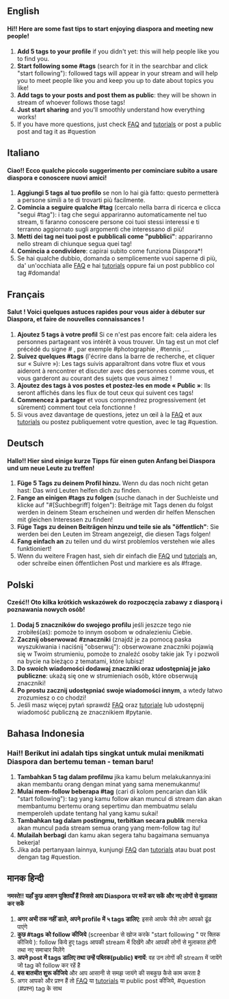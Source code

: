 ## English

#### Hi!! Here are some fast tips to start enjoying diaspora and meeting new people!

1. **Add 5 tags to your profile** if you didn't yet: this will help people like you to find you.
2. **Start following some #tags** (search for it in the searchbar and click "start following"): followed tags will appear in your stream and will help you to meet people like you and keep you up to date about topics you like!
3. **Add tags to your posts and post them as public**: they will be shown in stream of whoever follows those tags!
4. **Just start sharing** and you'll smoothly understand how everything works!
5. If you have more questions, just check [FAQ](https://github.com/diaspora/diaspora/wiki/FAQ-for-Users) and [tutorials](http://diasporial.com/tutorials) or post a public post and tag it as #question       


## Italiano


#### Ciao!! Ecco qualche piccolo suggerimento per cominciare subito a usare diaspora e conoscere nuovi amici!

1. **Aggiungi 5 tags al tuo profilo** se non lo hai già fatto: questo permetterà a persone simili a te di trovarti più facilmente.
2. **Comincia a seguire qualche #tag** (cercalo nella barra di ricerca e clicca "segui #tag"): i tag che segui appariranno automaticamente nel tuo stream, ti faranno conoscere persone coi tuoi stessi interessi e ti terranno aggiornato sugli argomenti che interessano di più!
3. **Metti dei tag nei tuoi post e pubblicali come "pubblici"**: appariranno nello stream di chiunque segua quei tag!
4. **Comincia a condividere**: capirai subito come funziona Diaspora*!
5. Se hai qualche dubbio, domanda o semplicemente vuoi saperne di più, da' un'occhiata alle [FAQ](https://github.com/diaspora/diaspora/wiki/FAQ-for-Users) e hai [tutorials](http://diasporial.com/tutorials) oppure fai un post pubblico col tag #domanda!      

## Français

#### Salut ! Voici quelques astuces rapides pour vous aider à débuter sur Diaspora, et faire de nouvelles connaissances !

1. **Ajoutez 5 tags à votre profil** Si ce n'est pas encore fait: cela aidera les personnes partageant vos intérêt à vous trouver. Un tag est un mot clef précédé du signe # , par exemple #photographie , #tennis ,... 
2. **Suivez quelques #tags** (l'écrire dans la barre de recherche, et cliquer sur « Suivre »): Les tags suivis apparaîtront dans votre flux et vous aideront à rencontrer et discuter avec des personnes comme vous, et vous garderont au courant des sujets que vous aimez !
3. **Ajoutez des tags à vos postes et postez-les en mode « Public »**: Ils seront affichés dans les flux de tout ceux qui suivent ces tags!
4. **Commencez à partager** et vous comprendrez progressivement (et sûrement) comment tout cela fonctionne !
5. Si vous avez davantage de questions, jetez un œil à la [FAQ](https://github.com/diaspora/diaspora/wiki/FAQ-for-Users) et aux [tutorials](http://diasporial.com/tutorials) ou postez publiquement votre question, avec le tag #question.


## Deutsch

#### Hallo!! Hier sind einige kurze Tipps für einen guten Anfang bei Diaspora und um neue Leute zu treffen!

1. **Füge 5 Tags zu deinem Profil hinzu.** Wenn du das noch nicht getan hast: Das wird Leuten helfen dich zu finden.
2. **Fange an einigen #tags zu folgen** (suche danach in der Suchleiste und klicke auf "#[Suchbegriff] folgen"): Beiträge mit Tags denen du folgst werden in deinem Steam erscheinen und werden dir helfen Menschen mit gleichen Interessen zu finden!
3. **Füge Tags zu deinen Beiträgen hinzu und teile sie als "öffentlich"**: Sie werden bei den Leuten im Stream angezeigt, die diesen Tags folgen!
4. **Fang einfach an** zu teilen und du wirst problemlos verstehen wie alles funktioniert!
5.  Wenn du weitere Fragen hast, sieh dir einfach die [FAQ](https://github.com/diaspora/diaspora/wiki/FAQ-for-Users) und [tutorials](http://diasporial.com/tutorials) an, oder schreibe einen öffentlichen Post und markiere es als #frage.


## Polski

#### Cześć!! Oto kilka krótkich wskazówek do rozpoczęcia zabawy z diasporą i poznawania nowych osób!

1. **Dodaj 5 znaczników do swojego profilu** jeśli jeszcze tego nie zrobiłeś(aś): pomoże to innym osobom w odnalezieniu Ciebie.
2. **Zacznij obserwować #znaczniki** (znajdź je za pomocą paska wyszukiwania i naciśnij "obserwuj"): obserwowane znaczniki pojawią się w Twoim strumieniu, pomoże to znaleźć osoby takie jak Ty i pozwoli na bycie na bieżąco z tematami, które lubisz!
3. **Do swoich wiadomości dodawaj znaczniki oraz udostępniaj je jako publiczne**: ukażą się one w strumieniach osób, które obserwują znaczniki!
4. **Po prostu zacznij udostępniać swoje wiadomości innym**, a wtedy łatwo zrozumiesz o co chodzi!
5. Jeśli masz więcej pytań sprawdź [FAQ](https://github.com/diaspora/diaspora/wiki/FAQ-for-Users) oraz [tutoriale](http://diasporial.com/tutorials) lub udostępnij wiadomość publiczną ze znacznikiem #pytanie.


## Bahasa Indonesia

### Hai!! Berikut ini adalah tips singkat untuk mulai menikmati Diaspora dan bertemu teman - teman baru!
1. **Tambahkan 5 tag dalam profilmu** jika kamu belum melakukannya:ini akan membantu orang dengan minat yang sama menemukanmu!
2. **Mulai mem-follow beberapa #tag** (cari di kolom pencarian dan klik "start following"): tag yang kamu follow akan muncul di stream dan akan membantumu bertemu orang sepertimu dan membuatmu selalu memperoleh update tentang hal yang kamu sukai!
3. **Tambahkan tag dalam postingmu, terbitkan secara publik** mereka akan muncul pada stream semua orang yang mem-follow tag itu!
4. **Mulailah berbagi** dan kamu akan segera tahu bagaimana semuanya bekerja!
5. Jika ada pertanyaan lainnya, kunjungi [FAQ](https://github.com/diaspora/diaspora/wiki/FAQ-for-Users) dan [tutorials](http://diasporial.com/tutorials) atau buat post dengan tag #question.


## मानक हिन्दी

#### नमस्ते!! यहाँ कुछ आसन युक्तियाँ हैं जिससे आप Diaspora पर मजें कर सकें और नए लोगों से मुलाकात कर सकें

1. **अगर अभी तक नहीं डाले, अपने profile में ५ tags डालिए**: इससे आपके जैसे लोग आपको ढूंढ पाएंगे
2. **कुछ #tags को follow कीजिये** (screenbar से खोज करके "start following " पर क्लिक कीजिये ): follow किये हुए tags आपकी stream में दिखेंगे और आपकी लोगों से मुलाकात होगी तथा नए समाचार मिलेंगे
3. **अपने post में tags डालिए तथा उन्हें पब्लिक(public) बनायें**: वह उन लोगों की stream में जायेंगे जो tag को follow कर रहें है
4. **बस बातचीत शुरू कीजिये** और आप आसानी से समझ जायंगे की सबकुछ कैसे काम करता है
5. अगर आपको और प्रश्न हैं तो [FAQ](https://github.com/diaspora/diaspora/wiki/FAQ-for-Users) या [tutorials](http://diasporial.com/tutorials) या public post कीजिये, #question (#प्रश्न) tag के साथ